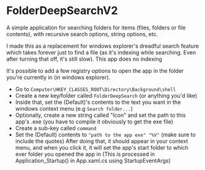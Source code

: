 # FolderDeepSearchV2
A simple application for searching folders for items (files, folders or file contents), with recursive search options, string options, etc.

I made this as a replacement for windows explorer's dreadful search feature which takes forever just to find a file (as it's indexing while searching. Even after turning that off, it's still slow). This app does no indexing

It's possible to add a few registry options to open the app in the folder you're currently in (in windows explorer).
- Go to `Computer\HKEY_CLASSES_ROOT\Directory\Background\shell`
- Create a new key/folder called `FolderDeepSearch` (or anything you'd like)
- Inside that, set the (Default)'s contents to the text you want in the windows context menu (e.g `Search folder...`)
- Optionally, create a new string called "Icon" and set the path to this app's .exe (you have to compile it obviously to get the exe file)
- Create a sub-key called `command`
- Set the (Default) contents to `"path to the app exe" "%V"` (make sure to include the quotes)
After doing that, it should appear in your context menu, and when you click it, it will set the app's start folder to which ever folder you opened the app in (This is processed in Application_Startup() in App.xaml.cs using StartupEventArgs)
